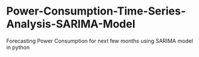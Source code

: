 # Power-Consumption-Time-Series-Analysis-SARIMA-Model
Forecasting Power Consumption for next few months using SARIMA model in python
